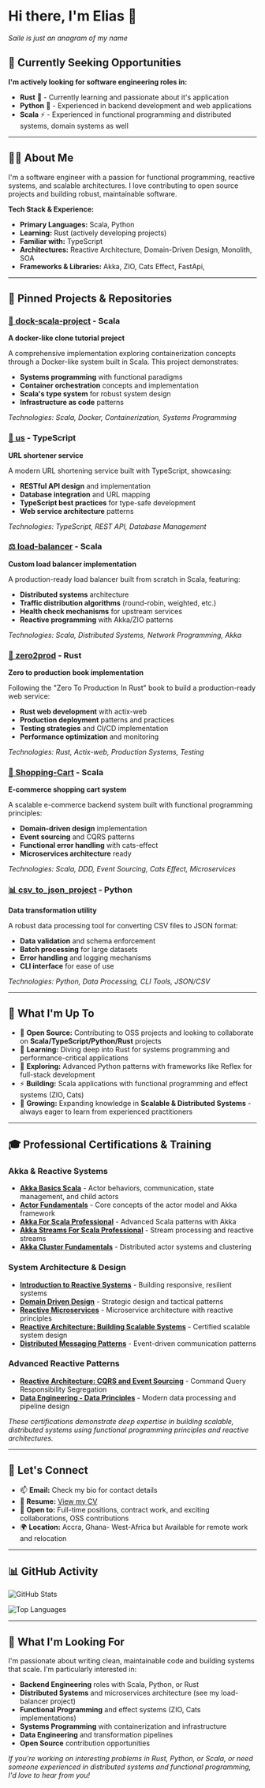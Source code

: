# Hi there, I'm Elias 👋

*Saile is just an anagram of my name*

## 🎯 Currently Seeking Opportunities

**I'm actively looking for software engineering roles in:**
- **Rust** 🦀 - Currently learning and passionate about it's application
- **Python** 🐍 - Experienced in backend development and web applications
- **Scala** ⚡ - Experienced in functional programming and distributed systems, domain systems as well 

---

## 👨‍💻 About Me

I'm a software engineer with a passion for functional programming, reactive systems, and scalable architectures. I love contributing to open source projects and building robust, maintainable software.

**Tech Stack & Experience:**
- **Primary Languages:** Scala, Python
- **Learning:** Rust (actively developing projects)
- **Familiar with:** TypeScript
- **Architectures:** Reactive Architecture, Domain-Driven Design, Monolith, SOA
- **Frameworks & Libraries:** Akka, ZIO, Cats Effect, FastApi, 

---

## 🚀 Pinned Projects & Repositories

### [🐳 dock-scala-project](https://github.com/Yummy-Yums/dock-scala-project) - Scala
**A docker-like clone tutorial project**

A comprehensive implementation exploring containerization concepts through a Docker-like system built in Scala. This project demonstrates:
- **Systems programming** with functional paradigms
- **Container orchestration** concepts and implementation
- **Scala's type system** for robust system design
- **Infrastructure as code** patterns

*Technologies: Scala, Docker, Containerization, Systems Programming*

### [🔗 us](https://github.com/Yummy-Yums/us) - TypeScript
**URL shortener service**

A modern URL shortening service built with TypeScript, showcasing:
- **RESTful API design** and implementation
- **Database integration** and URL mapping
- **TypeScript best practices** for type-safe development
- **Web service architecture** patterns

*Technologies: TypeScript, REST API, Database Management*

### [⚖️ load-balancer](https://github.com/Yummy-Yums/load-balancer) - Scala
**Custom load balancer implementation**

A production-ready load balancer built from scratch in Scala, featuring:
- **Distributed systems** architecture
- **Traffic distribution algorithms** (round-robin, weighted, etc.)
- **Health check mechanisms** for upstream services
- **Reactive programming** with Akka/ZIO patterns

*Technologies: Scala, Distributed Systems, Network Programming, Akka*

### [📖 zero2prod](https://github.com/Yummy-Yums/zero2prod) - Rust
**Zero to production book implementation**

Following the "Zero To Production In Rust" book to build a production-ready web service:
- **Rust web development** with actix-web
- **Production deployment** patterns and practices
- **Testing strategies** and CI/CD implementation
- **Performance optimization** and monitoring

*Technologies: Rust, Actix-web, Production Systems, Testing*

### [🛒 Shopping-Cart](https://github.com/Yummy-Yums/Shopping-Cart) - Scala
**E-commerce shopping cart system**

A scalable e-commerce backend system built with functional programming principles:
- **Domain-driven design** implementation
- **Event sourcing** and CQRS patterns
- **Functional error handling** with cats-effect
- **Microservices architecture** ready

*Technologies: Scala, DDD, Event Sourcing, Cats Effect, Microservices*

### [📊 csv_to_json_project](https://github.com/Yummy-Yums/csv_to_json_project) - Python
**Data transformation utility**

A robust data processing tool for converting CSV files to JSON format:
- **Data validation** and schema enforcement
- **Batch processing** for large datasets
- **Error handling** and logging mechanisms
- **CLI interface** for ease of use

*Technologies: Python, Data Processing, CLI Tools, JSON/CSV*

---

## 🌱 What I'm Up To

- 🔭 **Open Source:** Contributing to OSS projects and looking to collaborate on **Scala/TypeScript/Python/Rust** projects
- 🦀 **Learning:** Diving deep into Rust for systems programming and performance-critical applications
- 🐍 **Exploring:** Advanced Python patterns with frameworks like Reflex for full-stack development
- ⚡ **Building:** Scala applications with functional programming and effect systems (ZIO, Cats)
- 🤔 **Growing:** Expanding knowledge in **Scalable & Distributed Systems** - always eager to learn from experienced practitioners

---

## 🎓 Professional Certifications & Training

### Akka & Reactive Systems
- **[Akka Basics Scala](https://akkademy.akka.io/share/v1/gamification/assigned_badge/4ea1e179-9071-4aa5-bdf0-9aafeb78d94b/shared?lang=en&t=1726000300944)** - Actor behaviors, communication, state management, and child actors
- **[Actor Fundamentals](https://akkademy.akka.io/share/gamification/badges/external/0c426f73-3160-4e52-ae1b-53b794f28803?lang=en)** - Core concepts of the actor model and Akka framework
- **[Akka For Scala Professional](https://akkademy.akka.io/share/v1/gamification/assigned_badge/95b11c88-9c3d-4e86-a422-b283b2d33ae7/shared?lang=en&t=1726000323264)** - Advanced Scala patterns with Akka
- **[Akka Streams For Scala Professional]([https://akkademy.akka.io](https://akkademy.akka.io/share/gamification/badges/external/950c596c-b989-4454-a015-4eda193bf3f8?lang=en))** - Stream processing and reactive streams
- **[Akka Cluster Fundamentals](https://akkademy.akka.io/share/gamification/badges/external/94e0ac77-1e90-4e0d-8e64-1333e18c81f1?lang=en)** - Distributed actor systems and clustering

### System Architecture & Design
- **[Introduction to Reactive Systems](https://akkademy.akka.io/share/gamification/badges/external/5ec84bf9-308a-427e-95f1-fc0e2a2a9258?lang=en)** - Building responsive, resilient systems
- **[Domain Driven Design](https://akkademy.akka.io/share/gamification/badges/external/05245379-3f12-4967-bf8b-722a33f38d43?lang=en)** - Strategic design and tactical patterns
- **[Reactive Microservices](https://akkademy.akka.io/share/gamification/badges/external/2456bac5-d1f7-4aeb-b943-8cb094e923d3?lang=en)** - Microservice architecture with reactive principles
- **[Reactive Architecture: Building Scalable Systems](https://akkademy.akka.io/share/gamification/badges/external/6fa00fc6-fedf-4dbe-9647-812dc5cc6369?lang=en)** - Certified scalable system design
- **[Distributed Messaging Patterns](https://akkademy.akka.io/share/gamification/badges/external/13673141-95f4-4133-99f1-3667b6b4ae12?lang=en)** - Event-driven communication patterns

### Advanced Reactive Patterns
- **[Reactive Architecture: CQRS and Event Sourcing](https://akkademy.akka.io/share/gamification/badges/external/ce31cdbd-ac19-4c9b-9bb3-6d824606232d?lang=en)** - Command Query Responsibility Segregation
- **[Data Engineering - Data Principles](https://akkademy.akka.io/share/gamification/badges/external/85be81e2-6d95-48d7-bece-fe0347be569f?lang=en)** - Modern data processing and pipeline design

*These certifications demonstrate deep expertise in building scalable, distributed systems using functional programming principles and reactive architectures.*

---

## 🤝 Let's Connect

- 📫 **Email:** Check my bio for contact details
- 📄 **Resume:** [View my CV](https://flowcv.com/resume/63uu09bc5s8c)
- 💼 **Open to:** Full-time positions, contract work, and exciting collaborations, OSS contributions
- 🌍 **Location:** Accra, Ghana- West-Africa but Available for remote work and relocation

---

## 📊 GitHub Activity

![GitHub Stats](https://github-readme-stats.vercel.app/api?username=Yummy-Yums&show_icons=true&theme=default&hide_border=true)

![Top Languages](https://github-readme-stats.vercel.app/api/top-langs/?username=Yummy-Yums&layout=compact&theme=default&hide_border=true)

---

## 🎯 What I'm Looking For

I'm passionate about writing clean, maintainable code and building systems that scale. I'm particularly interested in:

- **Backend Engineering** roles with Scala, Python, or Rust
- **Distributed Systems** and microservices architecture (see my load-balancer project)
- **Functional Programming** and effect systems (ZIO, Cats implementations)
- **Systems Programming** with containerization and infrastructure
- **Data Engineering** and transformation pipelines
- **Open Source** contribution opportunities

*If you're working on interesting problems in Rust, Python, or Scala, or need someone experienced in distributed systems and functional programming, I'd love to hear from you!*
